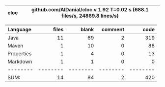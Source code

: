 

cloc|github.com/AlDanial/cloc v 1.92  T=0.02 s (688.1 files/s, 24869.8 lines/s)
--- | ---

Language|files|blank|comment|code
:-------|-------:|-------:|-------:|-------:
Java|11|69|2|319
Maven|1|10|0|88
Properties|1|4|0|13
Markdown|1|1|0|0
--------|--------|--------|--------|--------
SUM:|14|84|2|420
